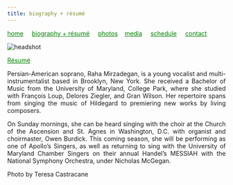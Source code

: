 ```yaml
---
title: biography + résumé
---
```

<style>
a { color: green; } 
</style>
[home](/)&nbsp;&nbsp;&nbsp;&nbsp; [biography + résumé](/about.html)&nbsp;&nbsp;&nbsp;&nbsp; [photos](/photos.html)&nbsp;&nbsp;&nbsp; [media](/media.html)&nbsp;&nbsp;&nbsp;&nbsp; [schedule](/schedule.html)&nbsp;&nbsp;&nbsp;&nbsp; [contact](/contact.html)

![headshot](https://raharules.github.io/Raha_Color_Web.jpg)

<a href='https://raharules.github.io/Raha_Mirzadegan_Artistic_Resume_2017.pdf' target="_blank">Résumé</a>


<p style="text-align:justify">
Persian-American soprano, Raha Mirzadegan, is a young vocalist and multi-instrumentalist based in Brooklyn, New York. She received a Bachelor of Music from the University of Maryland, College Park, where she studied with François Loup, Delores Ziegler, and Gran Wilson. Her repertoire spans from singing the music of Hildegard to premiering new works by living composers.
</p>
<p style="text-align:justify">
On Sunday mornings, she can be heard singing with the choir at the Church of the Ascension and St. Agnes in Washington, D.C. with organist and choirmaster, Owen Burdick. This coming season, she will be performing as one of Apollo’s Singers, as well as returning to sing with the University of Maryland Chamber Singers on their annual Handel’s MESSIAH with the National Symphony Orchestra, under Nicholas McGegan.
</p>

Photo by Teresa Castracane
